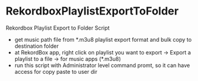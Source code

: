 # RekordboxPlaylistExportToFolder
Rekordbox Playlist Export to Folder Script

- get music path file from *.m3u8 playlist export format and bulk copy to destination folder
- at RekordBox app, right click on playlist you want to export -> Export a playlist to a file -> for music apps (*.m3u8)
- run this script with Administrator level command promt, so it can have access for copy paste to user dir
